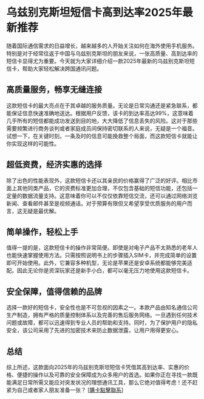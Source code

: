 # 乌兹别克斯坦短信卡高到达率2025年最新推荐

随着国际通信需求的日益增长，越来越多的人开始关注如何在海外使用手机服务。特别是对于经常往返于中国与乌兹别克斯坦的朋友来说，一张高质量、高到达率的短信卡显得尤为重要。今天就为大家详细介绍一款2025年最新的乌兹别克斯坦短信卡，帮助大家轻松解决跨国通讯问题。

## 高质量服务，畅享无缝连接

这款短信卡的最大亮点在于其卓越的服务质量。无论是日常沟通还是紧急联系，都能保证信息快速准确地送达。根据用户反馈，该卡的到达率高达99%，这意味着几乎所有的短信都能成功发送到目的地，大大降低了信息丢失的风险。这对于那些需要频繁进行商务谈判或者家庭成员间保持密切联系的人来说，无疑是一个福音。试想一下，在关键时刻，一条及时的信息可能挽救整个局面，而这款短信卡就能让你实现这样的可能性。

## 超低资费，经济实惠的选择

除了出色的性能表现外，这款短信卡还以其亲民的价格赢得了广泛的好评。相比市面上其他同类产品，它的资费标准更加合理，不仅包含基础的短信功能，还包括一定量的数据流量支持。这意味着你可以不仅仅依靠短信交流，还可以通过网络浏览新闻、查看邮件甚至是视频通话。对于预算有限但又希望享受优质服务的用户而言，这无疑是最优解。

## 简单操作，轻松上手

值得一提的是，这款短信卡的操作非常简便。即使是对电子产品不太熟悉的老年人也能快速掌握使用方法。只需按照说明书上的步骤插入SIM卡，并完成简单的设置即可开始使用。此外，它兼容多种机型，无论是苹果还是安卓系统都能够完美适配。因此无论你是资深玩家还是新手小白，都可以毫无压力地使用这款短信卡。

## 安全保障，值得信赖的品牌

选择一款好的短信卡，安全性也是不可忽视的因素之一。本款产品由知名通信公司生产制造，拥有严格的质量控制体系以及完善的售后服务网络。一旦遇到任何技术问题或故障，都可以迅速得到专业人员的帮助和支持。同时，为了保护用户的隐私安全，该公司采用了先进的加密技术来防止数据泄露，让用户用得更安心。

## 总结

综上所述，这款面向2025年的乌兹别克斯坦短信卡凭借其高到达率、实惠的价格、便捷的操作以及可靠的安全保障成为众多用户的首选。如果你正在寻找一款既能满足日常所需又能应对突发状况的理想通讯工具，那么它绝对值得考虑！还不赶紧为自己或者家人朋友准备一张？ [[購卡點擊聯系](https://t.me/s/SXDXQF)]
